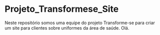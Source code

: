 # Projeto_Transformese_Site
Neste repositório somos uma equipe do projeto Transforme-se para criar um site para clientes sobre uniformes da área de saúde.
Olá.
